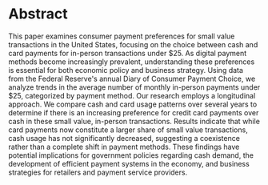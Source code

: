 # Abstract 

This paper examines consumer payment preferences for small value transactions in the United States, focusing on the choice between cash and card payments for in-person transactions under $25. As digital payment methods become increasingly prevalent, understanding these preferences is essential for both economic policy and business strategy. Using data from the Federal Reserve's annual Diary of Consumer Payment Choice, we analyze trends in the average number of monthly in-person payments under $25, categorized by payment method. Our research employs a longitudinal approach. We compare cash and card usage patterns over several years to determine if there is an increasing preference for credit card payments over cash in these small value, in-person transactions.
Results indicate that while card payments now constitute a larger share of small value transactions, cash usage has not significantly decreased, suggesting a coexistence rather than a complete shift in payment methods. These findings have potential implications for government policies regarding cash demand, the development of efficient payment systems in the economy, and business strategies for retailers and payment service providers.
